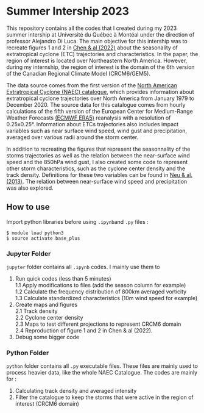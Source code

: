 # Summer Intership 2023

This repository contains all the codes that I created during my 2023 summer intership at Université du Québec à Montéal under the direction of professor Alejandro Di Luca. The main objective for this intership was to recreate figures 1 and 2 in [Chen & al (2022)](https://doi.org/10.1029/2022GL098776) about the seasonality of extratropical cyclone (ETC) trajectories and characteristics. In the paper, the region of interest is located over Northeastern North America. However, during my internship, the region of interest is the domain of the 6th version of the Canadian Regional Climate Model (CRCM6/GEM5).

The data source comes from the first version of the [North American Extratropical Cyclone (NAEC) catalogue](https://doi.org/10.5683/SP3/LH8OBV), which provides information about extratropical cyclone trajectories over North America from January 1979 to December 2020. The source data for this catalogue comes from hourly calculations of the fifth version of the European Center for Medium-Range Weather Forecasts [(ECMWF ERA5)](https://www.ecmwf.int/en/forecasts/dataset/ecmwf-reanalysis-v5) reanalysis with a resolution of 0.25x0.25°. Information about ETCs trajectories also includes impact variables such as near surface wind speed, wind gust and precipitation, averaged over various radii around the storm center. 

In addition to recreating the figures that represent the seasonnality of the storms trajectories as well as the relation between the near-surface wind speed and the 850hPa wind gust, I also created some code to represent other storm characteristics, such as the cyclone center density and the track density. Definitions for these two variables can be found in [Neu & al. (2013)](https://doi.org/10.1175/BAMS-D-11-00154.1). The relation between near-surface wind speed and precipitation was also explored. 


## How to use
Import python libraries before using `.ipynb`and `.py` files : 
```
$ module load python3
$ source activate base_plus
```

### Jupyter Folder
`jupyter` folder contains all `.ipynb` codes. I mainly use them to 

1. Run quick codes (less than 5 minutes)  
  1.1 Apply modifications to files (add the season column for example)  
  1.2 Calculate the frequency distribution of 800km averaged vorticity  
  1.3 Calculate standardized characteristics (10m wind speed for example)
2. Create maps and figures  
   2.1 Track density  
   2.2 Cyclone center density  
   2.3 Maps to test different projections to represent CRCM6 domain  
   2.4 Reproduction of figure 1 and 2 in Chen & al (2022).  
3. Debug some bigger code  
   
### Python Folder
`python` folder contains all `.py` executable files. These files are mainly used to process heavier data, like the whole NAEC Catalogue. The codes are mainly for :  

1. Calculating track density and averaged intensity
2. Filter the catalogue to keep the storms that were active in the region of interest (CRCM6 domain)







